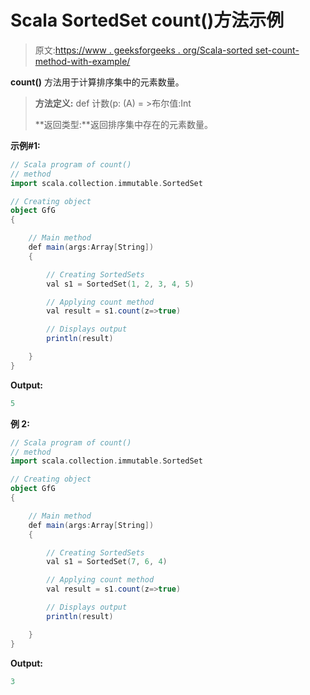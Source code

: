 # Scala SortedSet count()方法示例

> 原文:[https://www . geeksforgeeks . org/Scala-sorted set-count-method-with-example/](https://www.geeksforgeeks.org/scala-sortedset-count-method-with-example/)

**count()** 方法用于计算排序集中的元素数量。

> **方法定义:** def 计数(p: (A) = >布尔值:Int
> 
> **返回类型:**返回排序集中存在的元素数量。

**示例#1:**

```scala
// Scala program of count()
// method
import scala.collection.immutable.SortedSet 

// Creating object 
object GfG 
{ 

    // Main method 
    def main(args:Array[String]) 
    { 

        // Creating SortedSets 
        val s1 = SortedSet(1, 2, 3, 4, 5) 

        // Applying count method 
        val result = s1.count(z=>true) 

        // Displays output 
        println(result) 

    } 
} 
```

**Output:**

```scala
5

```

**例 2:**

```scala
// Scala program of count()
// method
import scala.collection.immutable.SortedSet 

// Creating object 
object GfG 
{ 

    // Main method 
    def main(args:Array[String]) 
    { 

        // Creating SortedSets 
        val s1 = SortedSet(7, 6, 4) 

        // Applying count method 
        val result = s1.count(z=>true) 

        // Displays output 
        println(result) 

    } 
} 
```

**Output:**

```scala
3

```